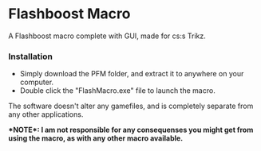 # Flashboost Macro

A Flashboost macro complete with GUI, made for cs:s Trikz.

<h3> Installation </h3/>

 - Simply download the PFM folder, and extract it to anywhere on your computer. 
 - Double click the "FlashMacro.exe" file to launch the macro.
 
The software doesn't alter any gamefiles, and is completely separate from any other applications.

<b>
*NOTE*: I am not responsible for any consequenses you might get from using the macro, as with any other macro available.
</b>
